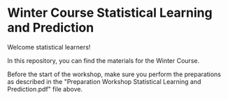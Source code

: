 Winter Course Statistical Learning and Prediction
========================================================

Welcome statistical learners!

In this repository, you can find the materials for the Winter Course.

Before the start of the workshop, make sure you perform the preparations as described in the "Preparation Workshop Statistical Learning and Prediction.pdf" file above.

